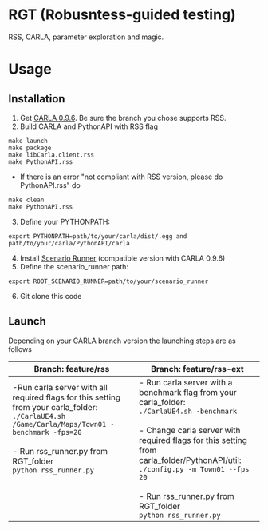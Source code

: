 # RGT (Robusntess-guided testing)
RSS, CARLA, parameter exploration and magic.

# Usage
## Installation
1. Get [CARLA 0.9.6](https://github.com/carla-simulator/carla/). Be sure the branch you chose supports RSS.
2. Build CARLA and PythonAPI with RSS flag 
```
make launch
make package
make libCarla.client.rss
make PythonAPI.rss
```
- If there is an error "not compliant with RSS version, please do PythonAPI.rss" do
```
make clean
make PythonAPI.rss
```

3. Define your PYTHONPATH:
```
export PYTHONPATH=path/to/your/carla/dist/.egg and path/to/your/carla/PythonAPI/carla
```
4. Install [Scenario Runner](https://github.com/carla-simulator/scenario_runner)  (compatible version  with CARLA 0.9.6)
5. Define the scenario_runner path:

```
export ROOT_SCENARIO_RUNNER=path/to/your/scenario_runner
```
6. Git clone this code

## Launch 
Depending on your CARLA branch version the launching steps are as follows

**Branch: feature/rss** | **Branch: feature/rss-ext**
--- | --- 
-Run carla server with all required flags for this setting from your carla_folder:<br/>`./CarlaUE4.sh /Game/Carla/Maps/Town01 -benchmark -fps=20`<br/><br/>- Run rss_runner.py from RGT_folder<br/>`python rss_runner.py`<br/><br/><br/><br/><br/><img width=1000/>|- Run carla server with a benchmark flag from your carla_folder:<br/>`./CarlaUE4.sh -benchmark`<br/><br/>- Change carla server with required flags for this setting from carla_folder/PythonAPI/util:<br/>`./config.py -m Town01 --fps 20`<br/><br/>- Run rss_runner.py from RGT_folder<br/>`python rss_runner.py`<br/><img width=200/>
